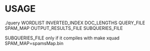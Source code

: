 # USAGE

./query WORDLIST INVERTED_INDEX DOC_LENGTHS QUERY_FILE SPAM_MAP OUTPUT_RESULTS_FILE SUBQUERIES_FILE

SUBQUERIES_FILE only if it compiles with make xquad
SPAM_MAP=spamsMap.bin
